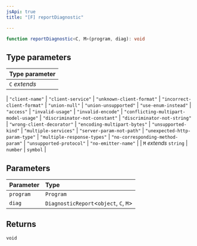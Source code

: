```yaml
---
jsApi: true
title: "[F] reportDiagnostic"

---
```

```ts
function reportDiagnostic<C, M>(program, diag): void
```

## Type parameters

| Type parameter |
| :------ |
| `C` *extends* 
  \| `"client-name"`
  \| `"client-service"`
  \| `"unknown-client-format"`
  \| `"incorrect-client-format"`
  \| `"union-null"`
  \| `"union-unsupported"`
  \| `"use-enum-instead"`
  \| `"access"`
  \| `"invalid-usage"`
  \| `"invalid-encode"`
  \| `"conflicting-multipart-model-usage"`
  \| `"discriminator-not-constant"`
  \| `"discriminator-not-string"`
  \| `"wrong-client-decorator"`
  \| `"encoding-multipart-bytes"`
  \| `"unsupported-kind"`
  \| `"multiple-services"`
  \| `"server-param-not-path"`
  \| `"unexpected-http-param-type"`
  \| `"multiple-response-types"`
  \| `"no-corresponding-method-param"`
  \| `"unsupported-protocol"`
  \| `"no-emitter-name"` |
| `M` *extends* `string` \| `number` \| `symbol` |

## Parameters

| Parameter | Type |
| :------ | :------ |
| `program` | `Program` |
| `diag` | `DiagnosticReport`<`object`, `C`, `M`\> |

## Returns

`void`
